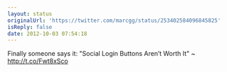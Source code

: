 ```yaml
---
layout: status
originalUrl: 'https://twitter.com/marcgg/status/253402584096845825'
isReply: false
date: 2012-10-03 07:54:18
---
```


Finally someone says it: "Social Login Buttons Aren’t Worth It" ~ http://t.co/Fwt8xSco
